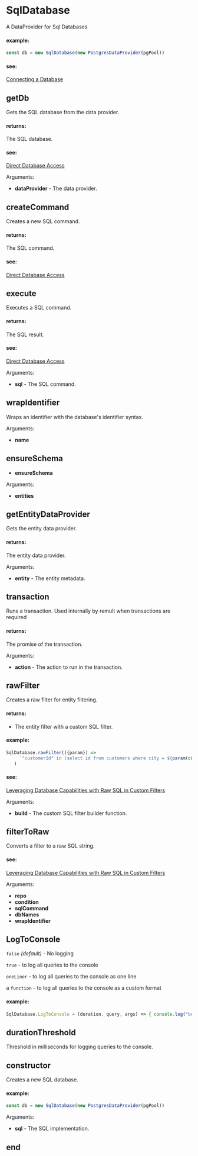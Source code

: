 # SqlDatabase
A DataProvider for Sql Databases
   
   
   #### example:
   ```ts
   const db = new SqlDatabase(new PostgresDataProvider(pgPool))
   ```
   
   
   #### see:
   [Connecting a Database](https://remult.dev/docs/quickstart#connecting-a-database)
## getDb
Gets the SQL database from the data provider.
   
   
   #### returns:
   The SQL database.
   
   
   #### see:
   [Direct Database Access](https://remult.dev/docs/running-sql-on-the-server)

Arguments:
* **dataProvider** - The data provider.
## createCommand
Creates a new SQL command.
   
   
   #### returns:
   The SQL command.
   
   
   #### see:
   [Direct Database Access](https://remult.dev/docs/running-sql-on-the-server)
## execute
Executes a SQL command.
   
   
   #### returns:
   The SQL result.
   
   
   #### see:
   [Direct Database Access](https://remult.dev/docs/running-sql-on-the-server)

Arguments:
* **sql** - The SQL command.
## wrapIdentifier
Wraps an identifier with the database's identifier syntax.

Arguments:
* **name**
## ensureSchema
* **ensureSchema**

Arguments:
* **entities**
## getEntityDataProvider
Gets the entity data provider.
   
   
   #### returns:
   The entity data provider.

Arguments:
* **entity** - The entity metadata.
## transaction
Runs a transaction. Used internally by remult when transactions are required
   
   
   #### returns:
   The promise of the transaction.

Arguments:
* **action** - The action to run in the transaction.
## rawFilter
Creates a raw filter for entity filtering.
   
   
   #### returns:
   - The entity filter with a custom SQL filter.
   
   
   #### example:
   ```ts
   SqlDatabase.rawFilter(({param}) =>
        `"customerId" in (select id from customers where city = ${param(customerCity)})`
      )
   ```
   
   
   #### see:
   [Leveraging Database Capabilities with Raw SQL in Custom Filters](https://remult.dev/docs/custom-filter.html#leveraging-database-capabilities-with-raw-sql-in-custom-filters)

Arguments:
* **build** - The custom SQL filter builder function.
## filterToRaw
Converts a filter to a raw SQL string.
   
   
   #### see:
   [Leveraging Database Capabilities with Raw SQL in Custom Filters](https://remult.dev/docs/running-sql-on-the-server#leveraging-entityfilter-for-sql-databases)

Arguments:
* **repo**
* **condition**
* **sqlCommand**
* **dbNames**
* **wrapIdentifier**
## LogToConsole
`false` _(default)_ - No logging

`true` - to log all queries to the console

`oneLiner` - to log all queries to the console as one line

a `function` - to log all queries to the console as a custom format
   
   
   #### example:
   ```ts
   SqlDatabase.LogToConsole = (duration, query, args) => { console.log("be crazy ;)") }
   ```
## durationThreshold
Threshold in milliseconds for logging queries to the console.
## constructor
Creates a new SQL database.
   
   
   #### example:
   ```ts
   const db = new SqlDatabase(new PostgresDataProvider(pgPool))
   ```

Arguments:
* **sql** - The SQL implementation.
## end
